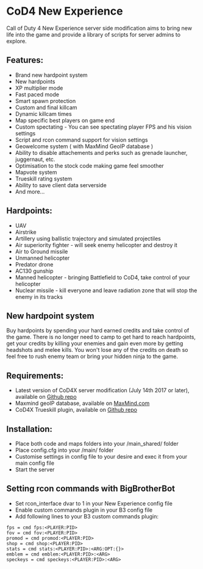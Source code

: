 # CoD4 New Experience
Call of Duty 4 New Experience server side modification aims to bring new life into the game and provide a library of scripts for server admins to explore.

## Features:
* Brand new hardpoint system
* New hardpoints
* XP multiplier mode
* Fast paced mode
* Smart spawn protection
* Custom and final killcam
* Dynamic killcam times
* Map specific best players on game end
* Custom spectating - You can see spectating player FPS and his vision settings
* Script and rcon command support for vision settings
* Geowelcome system ( with MaxMind GeoIP database )
* Ability to disable attachements and perks such as grenade launcher, juggernaut, etc.
* Optimisation to the stock code making game feel smoother
* Mapvote system
* Trueskill rating system
* Ability to save client data serverside
* And more...

## Hardpoints:
* UAV
* Airstrike
* Artillery using ballistic trajectory and simulated projectiles
* Air superiority fighter - will seek enemy helicopter and destroy it
* Air to Ground missile
* Unmanned helicopter
* Predator drone
* AC130 gunship
* Manned helicopter - bringing Battlefield to CoD4, take control of your helicopter
* Nuclear missile - kill everyone and leave radiation zone that will stop the enemy in its tracks

## New hardpoint system
Buy hardpoints by spending your hard earned credits and take control of the game. There is no longer need to camp to get hard to reach hardpoints, get your credits by killing your enemies and gain even more by getting headshots and melee kills. You won't lose any of the credits on death so feel free to rush enemy team or bring your hidden ninja to the game.

## Requirements:
* Latest version of CoD4X server modification (July 14th 2017 or later), available on [Github repo](https://github.com/callofduty4x/CoD4x_Server)
* Maxmind geoIP database, available on [MaxMind.com](http://dev.maxmind.com/geoip/legacy/install/country/)
* CoD4X Trueskill plugin, available on [Github repo](https://github.com/leiizko/cod4_trueskill_plugin)

## Installation:
* Place both code and maps folders into your <CoD4x Server Dir>/main_shared/ folder
* Place config.cfg into your <CoD4x Server Dir>/main/ folder
* Customise settings in config file to your desire and exec it from your main config file
* Start the server

## Setting rcon commands with BigBrotherBot
* Set rcon_interface dvar to 1 in your New Experience config file
* Enable custom commands plugin in your B3 config file
* Add following lines to your B3 custom commands plugin:
```
fps = cmd fps:<PLAYER:PID>
fov = cmd fov:<PLAYER:PID>
promod = cmd promod:<PLAYER:PID>
shop = cmd shop:<PLAYER:PID>
stats = cmd stats:<PLAYER:PID>:<ARG:OPT:{}>
emblem = cmd emblem:<PLAYER:PID>:<ARG>
speckeys = cmd speckeys:<PLAYER:PID>:<ARG>
```
